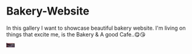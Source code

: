 # Bakery-Website
In this gallery I want to showcase beautiful bakery website. 
I'm living on things that excite me, is the Bakery & A good Cafe..😋😘

<img align="left" alt="Bakery Screenshot" width="22px" src="https://raw.githubusercontent.com/Gari000/Bakery-Website/main/screenshot1.PNG?raw=true" />